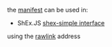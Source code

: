 the [manifest](https://gist.github.com/ericprud/4c2b0a7eac60e3b8eade6fd35215d715#file-manifest-yaml) can be used in:
* ShEx.JS [shex-simple interface](https://shex.io/webapps/shex.js/doc/shex-simple.html?manifestURL=https://gist.githubusercontent.com/ericprud/4c2b0a7eac60e3b8eade6fd35215d715/raw/b00fca0aae4ebcf3930fc45450459322d0129204/.manifest.yaml)
  
using the [rawlink](  https://gist.githubusercontent.com/ericprud/4c2b0a7eac60e3b8eade6fd35215d715/raw/b00fca0aae4ebcf3930fc45450459322d0129204/.manifest.yaml) address